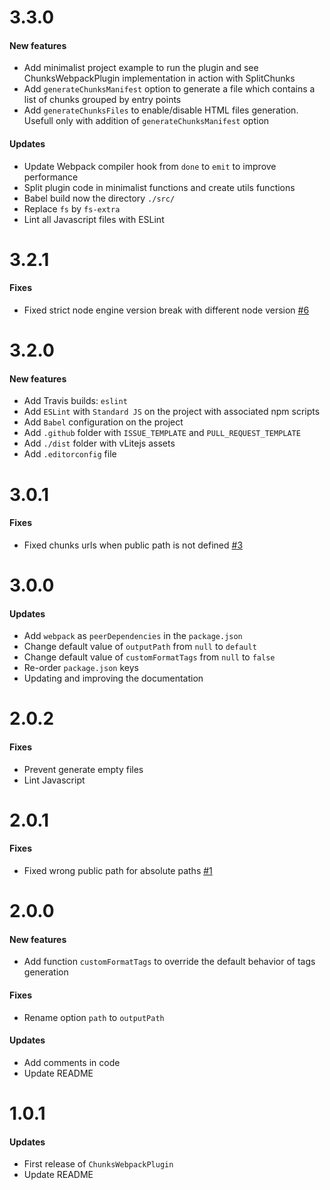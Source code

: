 # 3.3.0

#### New features

* Add minimalist project example to run the plugin and see ChunksWebpackPlugin implementation in action with SplitChunks
* Add `generateChunksManifest` option to generate a file which contains a list of chunks grouped by entry points
* Add `generateChunksFiles` to enable/disable HTML files generation. Usefull only with addition of `generateChunksManifest` option

#### Updates

* Update Webpack compiler hook from `done` to `emit` to improve performance
* Split plugin code in minimalist functions and create utils functions
* Babel build now the directory `./src/`
* Replace `fs` by `fs-extra`
* Lint all Javascript files with ESLint


# 3.2.1

#### Fixes

* Fixed strict node engine version break with different node version [#6](https://github.com/yoriiis/chunks-webpack-plugin/issues/6)


# 3.2.0

#### New features

* Add Travis builds: `eslint`
* Add `ESLint` with `Standard JS` on the project with associated npm scripts
* Add `Babel` configuration on the project
* Add `.github` folder with `ISSUE_TEMPLATE` and `PULL_REQUEST_TEMPLATE`
* Add `./dist` folder with vLitejs assets
* Add `.editorconfig` file


# 3.0.1

#### Fixes

* Fixed chunks urls when public path is not defined [#3](https://github.com/yoriiis/chunks-webpack-plugin/issues/3)


# 3.0.0

#### Updates

* Add `webpack` as `peerDependencies` in the `package.json`
* Change default value of `outputPath` from `null` to `default`
* Change default value of `customFormatTags` from `null` to `false`
* Re-order `package.json` keys
* Updating and improving the documentation


# 2.0.2

#### Fixes

* Prevent generate empty files
* Lint Javascript


# 2.0.1

#### Fixes

* Fixed wrong public path for absolute paths [#1](https://github.com/yoriiis/chunks-webpack-plugin/issues/1)


# 2.0.0

#### New features

* Add function `customFormatTags` to override the default behavior of tags generation

#### Fixes

* Rename option `path` to `outputPath`

#### Updates

* Add comments in code
* Update README


# 1.0.1

#### Updates

* First release of `ChunksWebpackPlugin`
* Update README
